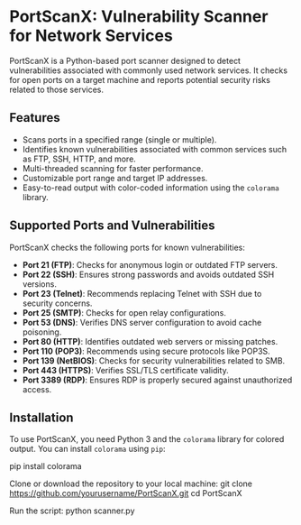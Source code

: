 # PortScanX: Vulnerability Scanner for Network Services

PortScanX is a Python-based port scanner designed to detect vulnerabilities associated with commonly used network services. It checks for open ports on a target machine and reports potential security risks related to those services.

## Features
- Scans ports in a specified range (single or multiple).
- Identifies known vulnerabilities associated with common services such as FTP, SSH, HTTP, and more.
- Multi-threaded scanning for faster performance.
- Customizable port range and target IP addresses.
- Easy-to-read output with color-coded information using the `colorama` library.

## Supported Ports and Vulnerabilities
PortScanX checks the following ports for known vulnerabilities:
- **Port 21 (FTP)**: Checks for anonymous login or outdated FTP servers.
- **Port 22 (SSH)**: Ensures strong passwords and avoids outdated SSH versions.
- **Port 23 (Telnet)**: Recommends replacing Telnet with SSH due to security concerns.
- **Port 25 (SMTP)**: Checks for open relay configurations.
- **Port 53 (DNS)**: Verifies DNS server configuration to avoid cache poisoning.
- **Port 80 (HTTP)**: Identifies outdated web servers or missing patches.
- **Port 110 (POP3)**: Recommends using secure protocols like POP3S.
- **Port 139 (NetBIOS)**: Checks for security vulnerabilities related to SMB.
- **Port 443 (HTTPS)**: Verifies SSL/TLS certificate validity.
- **Port 3389 (RDP)**: Ensures RDP is properly secured against unauthorized access.

## Installation
To use PortScanX, you need Python 3 and the `colorama` library for colored output. You can install `colorama` using `pip`:

pip install colorama


Clone or download the repository to your local machine:
git clone https://github.com/yourusername/PortScanX.git
cd PortScanX

Run the script:
python scanner.py
